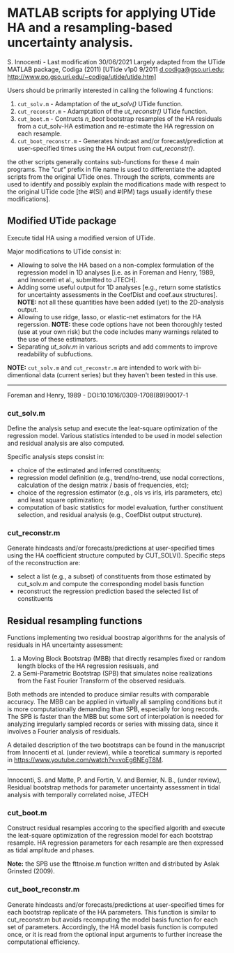 # MATLAB scripts for applying UTide HA and a resampling-based uncertainty analysis. 
S. Innocenti - Last modification 30/06/2021
Largely adapted from the UTide MATLAB package, Codiga (2011)
[UTide v1p0 9/2011 d.codiga@gso.uri.edu; http://www.po.gso.uri.edu/~codiga/utide/utide.htm]

Users should be primarily interested in calling the following 4 functions:
1. `cut_solv.m`     - Adamptation of the *_ut_solv()_* UTide function. 
2. `cut_reconstr.m` - Adamptation of the *_ut_reconstr()_* UTide function.
3. `cut_boot.m`     - Contructs *_n_boot_* bootstrap resamples of the HA residuals from a cut_solv-HA estimation and re-estimate the HA regression on each resample. 
4. `cut_boot_reconstr.m` - Generates hindcast and/or forecast/prediction at user-specified times
using the HA output from *_cut_reconstr()_*.

the other scripts generally contains sub-functions for these 4 main programs. 
The *_"cut"_* prefix in file name is used to differentiate the adapted scripts from the original UTide ones. Through the scripts, comments are used to identify and possibly explain the modifications made 
with respect to the original UTide code [the #(SI) and #(PM) tags usually identify these modifications]. 



## Modified UTide package
Execute tidal HA using a modified version of UTide. 

Major modifications to UTide consist in:
* Allowing to solve the HA based on a non-complex formulation of the regression model 
in 1D analyses [i.e. as in Foreman and Henry, 1989, and Innocenti et al., submitted to JTECH].
*  Adding some useful output for 1D analyses [e.g., return some statistics for uncertainty assessments in the CoefDist and coef.aux structures]. **NOTE:** not all these quantities have been added (yet) to the 2D-analysis output.
* Allowing to use ridge, lasso, or elastic-net estimators for the HA regerssion. 
**NOTE:** these code options have not been thoroughly tested (use at your own risk) but the code includes many warnings related to the use of these estimators.
* Separating *_ut_solv.m_* in various scripts and add comments to improve readability of subfuctions. 

**NOTE:** `cut_solv.m` and  `cut_reconstr.m` are intended to work with bi-dimentional data (current series) but they haven't been tested in this use. 

---- 
Foreman and Henry, 1989 - DOI:10.1016/0309-1708(89)90017-1


### cut_solv.m 
Define the analysis setup and execute the leat-square optimization of the regression model. 
Various statistics intended to be used in model selection and residual analysis are also computed. 

Specific analysis steps consist in:
- choice of the estimated and inferred constituents;  
- regression model definition (e.g., trend/no-trend, use nodal corrections, calculation of the design matrix / basis of frequencies, etc);
- choice of the regression estimator (e.g., ols vs irls, irls parameters, etc) and least square optimization; 
- computation of basic statistics for model evaluation, further constituent selection, and residual analysis (e.g., CoefDist output structure).

<!-- #### Subfunctions:
... write docs .... -->

### cut_reconstr.m 
Generate hindcasts and/or forecasts/predictions at user-specified times using the HA coefficient structure computed by CUT_SOLV(). Specific steps of the reconstruction are:
* select a list (e.g., a subset) of constituents from those estimated by cut_solv.m and compute the corresponding model basis function 
* reconstruct the regression prediction based the selected list of constituents

<!-- #### Subfunctions:
... write docs .... -->

## Residual resampling functions 
Functions implementing two residual boostrap algorithms for the analysis of residuals in HA uncertainty assessment:  

1. a Moving Block Bootstrap (MBB) that directly resamples fixed or random length blocks of the HA regression resisuals, and 
2. a Semi-Parametric Bootstrap (SPB) that simulates noise realizations from the Fast Fourier Transform of the observed residuals. 

Both methods are intended to produce similar results with comparable accuracy. The MBB can be applied in virtually all sampling conditions but it is more computationally demanding than SPB, especially for long records. The SPB is faster than the MBB but some sort of interpolation is needed for analyzing  irregularly sampled records or series with missing data, since it involves a Fourier analysis of residuals.  

A detailed description of the two bootstraps can be found in the manuscript from Innocenti et al. (under review), while a teoretical summary is reported in https://www.youtube.com/watch?v=voEg6NEgT8M.

---- 
Innocenti, S. and Matte, P. and Fortin, V. and Bernier, N. B., (under review), Residual bootstrap methods for parameter uncertainty assessment in tidal analysis with temporally correlated noise, JTECH


### cut_boot.m 
Construct residual resamples accoring to the specified algorith and execute the leat-square optimization of the regression model for each bootstrap resample. HA regression parameters for each resample are then expressed as tidal amplitude and phases. 

**Note:** the SPB use the fttnoise.m function written and distributed by Aslak Grinsted (2009).

### cut_boot_reconstr.m 
Generate hindcasts and/or forecasts/predictions at  user-specified times for each bootstrap replicate of the HA parameters. This function is similar to cut_reconstr.m but avoids recomputing the model basis function for each set of parameters. Accordingly, the HA model basis function is computed once, or it is read from the optional input arguments to further increase the computational efficiency.